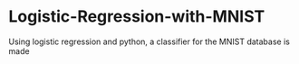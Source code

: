 # Logistic-Regression-with-MNIST
Using logistic regression and python, a classifier for the MNIST database is made
